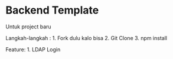 # Backend Template

Untuk project baru

Langkah-langkah :
    1. Fork dulu kalo bisa
    2. Git Clone
    3. npm install

Feature:
    1. LDAP Login
